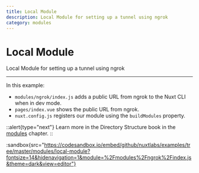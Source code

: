 ```yaml
---
title: Local Module
description: Local Module for setting up a tunnel using ngrok
category: modules
---
```

# Local Module

Local Module for setting up a tunnel using ngrok

---

In this example:

- `modules/ngrok/index.js` adds a public URL from ngrok to the Nuxt CLI when in dev mode.
- `pages/index.vue` shows the public URL from ngrok.
- `nuxt.config.js` registers our module using the `buildModules` property.

::alert{type="next"}
Learn more in the Directory Structure book in the [modules](/docs/directory-structure/modules) chapter.
::

:sandbox{src="https://codesandbox.io/embed/github/nuxtlabs/examples/tree/master/modules/local-module?fontsize=14&hidenavigation=1&module=%2Fmodules%2Fngrok%2Findex.js&theme=dark&view=editor"}
